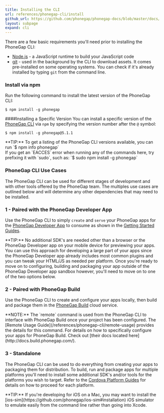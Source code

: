 ```yaml
---
title: Installing the CLI
url: references/phonegap-cli/install
github_url: https://github.com/phonegap/phonegap-docs/blob/master/docs/references/phonegap-cli/install.html.md
layout: subpage
expand: cli
---
```


There are a few basic requirements you'll need prior to installing the PhoneGap CLI:

- [Node.js](http://nodejs.org/) - a JavaScript runtime to build your JavaScript code
- [git](http://git-scm.com) - used in the background by the CLI to download assets. It comes pre-installed on some operating systems.
You can check if it's already installed by typing `git` from the command line.


### Install via npm
Run the following command to install the latest version of the PhoneGap CLI:
 
    $ npm install -g phonegap
        
####Installing a Specific Version
You can install a specific version of the [PhoneGap CLI](https://www.npmjs.com/package/phonegap) via `npm` by specifying the version number after the `@` symbol:
         
    $ npm install -g phonegap@5.1.1
                 
<div class="alert--tip">**TIP:** To get a listing of the PhoneGap CLI versions available, you can run `$ npm info phonegap`</div>


<div class="alert--warning">If you get an `EACCES` error when running any of the commands here, try prefixing it with `sudo`, such as:
    `$ sudo npm install -g phonegap` </div>
    

### PhoneGap CLI Use Cases
The PhoneGap CLI can be used for different stages of development and with other tools offered by the PhoneGap team. The multiples use cases are outlined below
and will determine any other dependencies that may need to be installed. 

### 1 - Paired with the PhoneGap Developer App

Use the PhoneGap CLI to simply `create` and `serve` your PhoneGap apps for the [PhoneGap Developer App](/references/developer-app) 
   to consume as shown in the [Getting Started Guides](/getting-started/3-create-your-app/cli). 
   
   <div class="alert--tip">**TIP:** No additional SDK's are needed other than a browser or the PhoneGap Developer app on your mobile
 device for previewing your apps. You can use this approach for developing a large part of your apps since the PhoneGap Developer app 
 already includes most common plugins and you can tweak your HTML/JS as needed per platform. Once you're ready to move on to configuring, building
 and packaging your app outside of the PhoneGap Developer app sandbox however, you'll need to move on to one of the two options below.</div> 

### 2 - Paired with PhoneGap Build
Use the PhoneGap CLI to create and configure your apps locally, then build and package them in the [PhoneGap Build](http://build.phonegap.com)
 cloud service. 
 
 <div class="alert--info">**NOTE:** The `remote` command is used from the PhoneGap CLI to interface with PhoneGap Build once your project has been configured. 
 The [Remote Usage Guide](/references/phonegap-cli/remote-usage) provides the details for this command. For details on how to specifically configure your apps 
 for PhoneGap Build. Check out [their docs located here](http://docs.build.phonegap.com/).  </div> 

### 3 - Standalone
The PhoneGap CLI can be used to do everything from creating your apps to packaging them for distribution. To build, run and package apps for multiple 
platforms you'll need to install some additional SDK's and/or tools for the platforms you wish to target. 
Refer to the [Cordova Platform Guides](http://cordova.apache.org/docs/en/edge/index.html) for details on how to proceed for each platform. 

<div class="alert--tip">**TIP:** If you're developing for iOS on a Mac, you may want to install the [ios-sim](https://github.com/phonegap/ios-sim#installation) 
iOS simulator to emulate easily from the command line rather than going into Xcode.</div>


  

